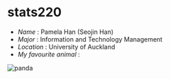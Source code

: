 # **stats220**

* *Name* : Pamela Han (Seojin Han)
* *Major* : Information and Technology Management
* *Location* : University of Auckland
* *My favourite animal* :

![panda](https://media.tenor.com/bC4aopuqkDAAAAAC/panda-cute.gif)
